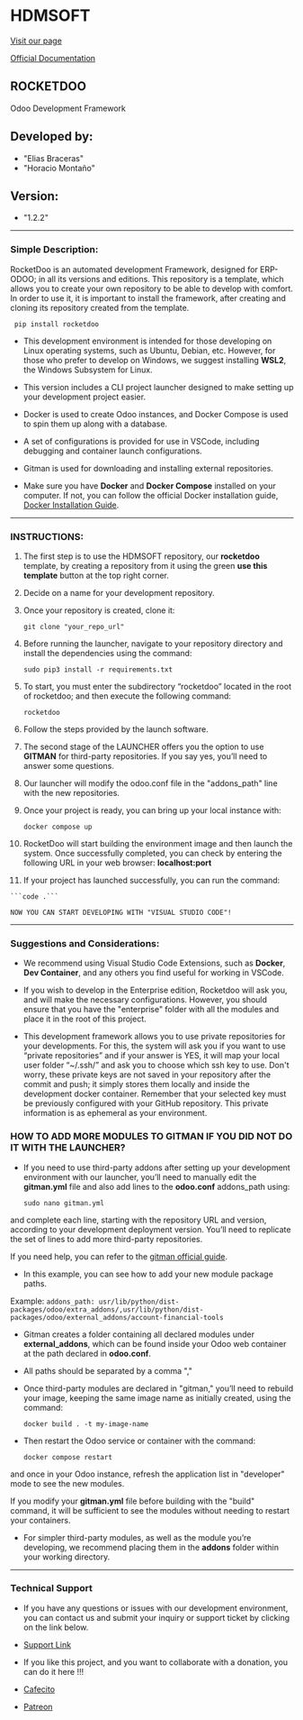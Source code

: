 # HDMSOFT

[Visit our page](https://odoo.hdmsoft.com.ar)

[Official Documentation](https://rocketdoo-docs.readthedocs.io/en/latest/)

## ROCKETDOO

Odoo Development Framework

## Developed by:

   - "Elias Braceras"
   - "Horacio Montaño"

## Version: 
   - "1.2.2"

----------------------------------------------------------------------------------------------------------------------------------------------------------

### Simple Description:

  RocketDoo is an automated development Framework, designed for ERP-ODOO; in all its versions and editions.
   This repository is a template, which allows you to create your own repository to be able to develop with comfort.
   In order to use it, it is important to install the framework, after creating and cloning its repository created from the template. 

   ``` pip install rocketdoo``` 

  - This development environment is intended for those developing on Linux operating systems, such as Ubuntu, Debian, etc. However, for those who prefer to develop on Windows, we suggest installing **WSL2**, the Windows Subsystem for Linux.
  
  - This version includes a CLI project launcher designed to make setting up your development project easier.
  
  - Docker is used to create Odoo instances, and Docker Compose is used to spin them up along with a database.

  - A set of configurations is provided for use in VSCode, including debugging and container launch configurations.

  - Gitman is used for downloading and installing external repositories.
  
  - Make sure you have **Docker** and **Docker Compose** installed on your computer. If not, you can follow the official Docker installation guide, [Docker Installation Guide](https://docs.docker.com/engine/install/ubuntu/).
 
------------------------------------------------------------------------------------------------------------------------------------------------------------

### INSTRUCTIONS:

 1. The first step is to use the HDMSOFT repository, our **rocketdoo** template, by creating a repository from it using the green **use this template** button at the top right corner.
 
 2. Decide on a name for your development repository.
 
 3. Once your repository is created, clone it:

    ```git clone "your_repo_url"``` 
    

 4. Before running the launcher, navigate to your repository directory and install the dependencies using the command:
 
    ```sudo pip3 install -r requirements.txt```
 
 5. To start, you must enter the subdirectory “rocketdoo” located in the root of rocketdoo; and then execute the following command: 
 
    ```rocketdoo```

 6. Follow the steps provided by the launch software.

 7. The second stage of the LAUNCHER offers you the option to use **GITMAN** for third-party repositories. If you say yes, you’ll need to answer some questions.

 8. Our launcher will modify the odoo.conf file in the "addons_path" line with the new repositories.

 9. Once your project is ready, you can bring up your local instance with: 
    
    ```docker compose up```

 11. RocketDoo will start building the environment image and then launch the system. Once successfully completed, you can check by entering the following URL in your web browser: **localhost:port**
 
 12. If your project has launched successfully, you can run the command:
    
    ```code .```
    
    NOW YOU CAN START DEVELOPING WITH "VISUAL STUDIO CODE"! 

 ------------------------------------------------------------------------------------------------------------------------------------------------------

### Suggestions and Considerations:

 - We recommend using Visual Studio Code Extensions, such as **Docker**, **Dev Container**, and any others you find useful for working in VSCode.

 - If you wish to develop in the Enterprise edition, Rocketdoo will ask you, and will make the necessary configurations. However, you should ensure that you have the "enterprise" folder with all the modules and place it in the root of this project.

 - This development framework allows you to use private repositories for your developments. For this, the system will ask you if you want to use “private repositories” and if your answer is YES, it will map your local user folder “~/.ssh/” and ask you to choose which ssh key to use. 
Don't worry, these private keys are not saved in your repository after the commit and push; it simply stores them locally and inside the development docker container. 
Remember that your selected key must be previously configured with your GitHub repository.
This private information is as ephemeral as your environment.

### HOW TO ADD MORE MODULES TO GITMAN IF YOU DID NOT DO IT WITH THE LAUNCHER?

  - If you need to use third-party addons after setting up your development environment with our launcher, you’ll need to manually edit the **gitman.yml** file and also add lines to the **odoo.conf** addons_path using:

      ```sudo nano gitman.yml``` 
  
  and complete each line, starting with the repository URL and version, according to your development deployment version. You’ll need to replicate the set of lines to add more third-party repositories.
  
  If you need help, you can refer to the [gitman official guide](https://gitman.readthedocs.io/en/latest/).

  - In this example, you can see how to add your new module package paths.
  
  Example:
      ```addons_path: usr/lib/python/dist-packages/odoo/extra_addons/,usr/lib/python/dist-packages/odoo/external_addons/account-financial-tools```
    
  - Gitman creates a folder containing all declared modules under **external_addons**, which can be found inside your Odoo web container at the path declared in **odoo.conf**.

  - All paths should be separated by a comma ","
  - Once third-party modules are declared in "gitman," you’ll need to rebuild your image, keeping the same image name as initially created, using the command:

      ```docker build . -t my-image-name```
  
  - Then restart the Odoo service or container with the command:
    
      ```docker compose restart```
  
  and once in your Odoo instance, refresh the application list in "developer" mode to see the new modules.

If you modify your **gitman.yml** file before building with the "build" command, it will be sufficient to see the modules without needing to restart your containers.

  - For simpler third-party modules, as well as the module you’re developing, we recommend placing them in the **addons** folder within your working directory.

------------------------------------------------------------------------------------------------------------------------------------------------------

### Technical Support

- If you have any questions or issues with our development environment, you can contact us and submit your inquiry or support ticket by clicking on the link below.

 - [Support Link](https://odoo.hdmsoft.com.ar/mesa-de-ayuda)

- If you like this project, and you want to collaborate with a donation, you can do it here !!!

 - [Cafecito](https://cafecito.app/horacio1986)
 - [Patreon](https://cafecito.app/horacio1986)

